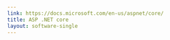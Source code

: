 ```yaml
---
link: https://docs.microsoft.com/en-us/aspnet/core/
title: ASP .NET core
layout: software-single
---
```

